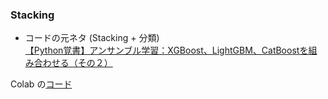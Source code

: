 ### Stacking

- コードの元ネタ (Stacking + 分類)  
[【Python覚書】アンサンブル学習：XGBoost、LightGBM、CatBoostを組み合わせる（その２）](https://potesara-tips.com/ensemble-stacking/#toc13https://potesara-tips.com/ensemble-stacking/#toc13)  

Colab の[コード](https://colab.research.google.com/drive/1tFR3fd6xfM9DNBncBYtjVbM8MBxJ62vA?usp=sharing)  
